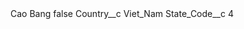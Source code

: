 <?xml version="1.0" encoding="UTF-8"?>
<CustomMetadata xmlns="http://soap.sforce.com/2006/04/metadata" xmlns:xsi="http://www.w3.org/2001/XMLSchema-instance" xmlns:xsd="http://www.w3.org/2001/XMLSchema">
    <label>Cao Bang</label>
    <protected>false</protected>
    <values>
        <field>Country__c</field>
        <value xsi:type="xsd:string">Viet_Nam</value>
    </values>
    <values>
        <field>State_Code__c</field>
        <value xsi:type="xsd:string">4</value>
    </values>
</CustomMetadata>
